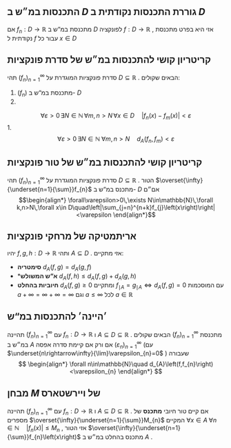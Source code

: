 ## התכנסות במ״ש ב $D$ גוררת התכנסות נקודתית ב $D$ 
 אם $f_{n}:D\rightarrow\mathbb{R}$ מתכנסת במ“ש ב $D$ לפונקציה $f:D\rightarrow\mathbb{R}$ , אזי היא בפרט מתכנסת נקודתית ל $f$ עבור כל $x\in D$ 
 
## קריטריון קושי להתכנסות במ״ש של סדרת פונקציות 
 תהי $\left(f_{n}\right)_{n=1}^{\infty}$ סדרת פונקציות המוגדרת על $D\subseteq\mathbb{R}$ . הבאים שקולים: 
 1. $\left(f_{n}\right)$ מתכנסת במ“ש ב- $D$ 
 2. 
 $$\forall\varepsilon>0\,\exists N\in\mathbb{N}\,\forall m,n>N\,\forall x\in D\quad\left|f_{n}\left(x\right)-f_{m}\left(x\right)\right|<\varepsilon$$
 1. 
 $$\forall\varepsilon>0\,\exists N\in\mathbb{N}\;\forall m,n>N\quad d_{A}\left(f_{n},f_{m}\right)<\varepsilon$$ 
 
## קריטריון קושי להתכנסות במ״ש של טור פונקציות 
 תהי $\left(f_{n}\right)_{n=1}^{\infty}$ סדרת פונקציות המוגדרת על $D\subseteq\mathbb{R}$ . הטור $\overset{\infty}{\underset{n=1}{\sum}}f_{n}$ מתכנס במ“ש ב- $D$ אם״ם 
 $$\begin{align*} \forall\varepsilon>0\,\exists N\in\mathbb{N}\,\forall k,n>N\,\forall x\in D\quad\left|\sum_{j=n}^{n+k}f_{j}\left(x\right)\right|<\varepsilon \end{align*}$$
## אריתמטיקה של מרחקי פונקציות 
 יהיו $f,g,h:D\rightarrow\mathbb{R}$ ותהי $A\subseteq D$ . אזי מתקיים: 
 * **סימטריה** $d_{A}\left(f,g\right)=d_{A}\left(g,f\right)$ 
 * ***א“ש המשולש** $d_{A}\left(f,h\right)\leq d_{A}\left(f,g\right)+d_{A}\left(g,h\right)$ 
 * **חיוביות בהחלט**  $d_{A}\left(f,g\right)\geq0$ ומתקיים $f_{\mid A}=g_{\mid A}\iff d_{A}\left(f,g\right)=0$ 
 עם המוסכמות $a+\infty=\infty+\infty=\infty$ וגם $a\leq\infty$ לכל $a\in\mathbb{R}$ 
##  ׳היינה׳ להתכנסות במ“ש 
 תהיינה $\left(f_{n}\right)_{n=1}^{\infty}$ עם $f_{n}:D\rightarrow\mathbb{R}$ ו $A\subseteq D\subseteq\mathbb{R}$ . 
 הבאים שקולים $\left(f_{n}\right)_{n=1}^{\infty}$ מתכנסת במ״ש ב $A$ אם ורק אם קיימת סדרה אפסה $\left(\varepsilon_{n}\right)_{n=1}^{\infty}$ (עם $\underset{n\rightarrow\infty}{\lim}\varepsilon_{n}=0$ ) שעבורה $$
 \begin{align*} \forall n\in\mathbb{N}\quad d_{A}\left(f,f_{n}\right)<\varepsilon_{n} \end{align*} $$

## מבחן $M$ של ויירשטארס 
 תהיינה $\left(f_{n}\right)_{n=1}^{\infty}$ עם $f_{n}:D\rightarrow\mathbb{R}$ ו $A\subseteq D\subseteq\mathbb{R}$ . 
 אם קיים טור חיובי **מתכנס** של מספרים $\overset{\infty}{\underset{n=1}{\sum}}M_{n}$ המקיים $\forall x\in A\;\forall n\in\mathbb{N}\quad\left|f_{n}\left(x\right)\right|\leq M_{n}$ , אזי הטור $\overset{\infty}{\underset{n=1}{\sum}}f_{n}\left(x\right)$ מתכנס בהחלט במ״ש ב $A$ . 
